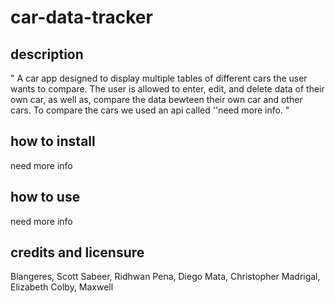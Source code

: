 # car-data-tracker

## description 
" A car app designed to display multiple tables of different cars the user wants to compare. The user is allowed to enter, edit, and delete data of their own car, as well as, compare the data bewteen their own car and other cars. To compare the cars we used an api called ''need more info. "

## how to install 
need more info

## how to use 
need more info 

## credits and licensure 
Blangeres, Scott
Sabeer, Ridhwan
Pena, Diego
Mata, Christopher
Madrigal, Elizabeth
Colby, Maxwell